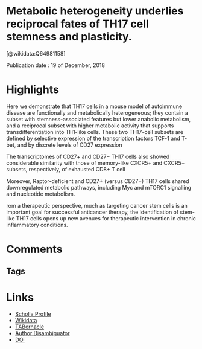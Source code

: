 
Metabolic heterogeneity underlies reciprocal fates of TH17 cell stemness and plasticity.
========================================================================================
  
  [@wikidata:Q64981158]  
  
Publication date : 19 of December, 2018  

# Highlights
Here we demonstrate that TH17 cells in a mouse model of autoimmune disease are functionally and metabolically heterogeneous; they contain a subset with stemness-associated features but lower anabolic metabolism, and a reciprocal subset with higher metabolic activity that supports transdifferentiation into TH1-like cells. These two TH17-cell subsets are defined by selective expression of the transcription factors TCF-1 and T-bet, and by discrete levels of CD27 expression

 The transcriptomes of CD27+ and CD27− TH17 cells also showed considerable similarity with those of memory-like CXCR5+ and CXCR5− subsets, respectively, of exhausted CD8+ T cell

Moreover, Raptor-deficient and CD27+ (versus CD27−) TH17 cells shared downregulated metabolic pathways, including Myc and mTORC1 signalling and nucleotide metabolism.

rom a therapeutic perspective, much as targeting cancer stem cells is an important goal for successful anticancer therapy, the identification of stem-like TH17 cells opens up new avenues for therapeutic intervention in chronic inflammatory conditions.
# Comments

## Tags

# Links
  
 * [Scholia Profile](https://scholia.toolforge.org/work/Q64981158)  
 * [Wikidata](https://www.wikidata.org/wiki/Q64981158)  
 * [TABernacle](https://tabernacle.toolforge.org/?#/tab/manual/Q64981158/P921%3BP4510)  
 * [Author Disambiguator](https://author-disambiguator.toolforge.org/work_item_oauth.php?id=Q64981158&batch_id=&match=1&author_list_id=&doit=Get+author+links+for+work)  
 * [DOI](https://doi.org/10.1038/S41586-018-0806-7)  
